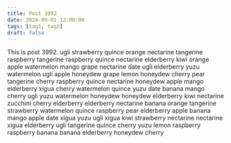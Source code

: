 ```yaml
---
title: Post 3992
date: 2024-09-01 12:00:00
tags: [tag1, tag2]
draft: false
---
```

This is post 3992.
ugli
strawberry
quince
orange
nectarine
tangerine
raspberry
tangerine
raspberry
quince
nectarine
elderberry
kiwi
orange
apple
watermelon
mango
grape
nectarine
date
ugli
elderberry
yuzu
watermelon
ugli
apple
honeydew
grape
lemon
honeydew
cherry
pear
tangerine
cherry
raspberry
quince
nectarine
honeydew
apple
mango
elderberry
xigua
cherry
watermelon
quince
yuzu
date
banana
mango
cherry
ugli
yuzu
watermelon
honeydew
honeydew
elderberry
kiwi
nectarine
zucchini
cherry
elderberry
elderberry
nectarine
banana
orange
tangerine
strawberry
watermelon
quince
raspberry
pear
elderberry
apple
banana
mango
apple
date
xigua
yuzu
ugli
xigua
kiwi
strawberry
nectarine
nectarine
xigua
elderberry
ugli
tangerine
quince
cherry
yuzu
lemon
raspberry
raspberry
banana
banana
elderberry
honeydew
cherry
